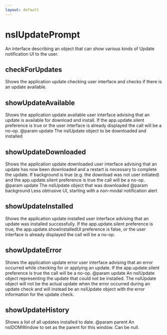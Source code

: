 ```yaml
---
layout: default
---
```


# nsIUpdatePrompt #

An interface describing an object that can show various kinds of Update
notification UI to the user.


## checkForUpdates ##

Shows the application update checking user interface and checks if there
is an update available.


## showUpdateAvailable ##

Shows the application update available user interface advising that an
update is available for download and install. If the app.update.silent
preference is true or the user interface is already displayed the call will
be a no-op.
@param   update
         The nsIUpdate object to be downloaded and installed


## showUpdateDownloaded ##

Shows the application update downloaded user interface advising that an
update has now been downloaded and a restart is necessary to complete the
update. If background is true (e.g. the download was not user initiated)
and the app.update.silent preference is true the call will be a no-op.
@param   update
         The nsIUpdate object that was downloaded
@param   background
         Less obtrusive UI, starting with a non-modal notification alert


## showUpdateInstalled ##

Shows the application update installed user interface advising that an
update was installed successfully. If the app.update.silent preference is
true, the app.update.showInstalledUI preference is false, or the user
interface is already displayed the call will be a no-op.


## showUpdateError ##

Shows the application update error user interface advising that an error
occurred while checking for or applying an update. If the app.update.silent
preference is true the call will be a no-op.
@param   update
         An nsIUpdate object representing the update that could not be
         installed. The nsIUpdate object will not be the actual update when
         the error occurred during an update check and will instead be an
         nsIUpdate object with the error information for the update check.


## showUpdateHistory ##

Shows a list of all updates installed to date.
@param   parent
         An nsIDOMWindow to set as the parent for this window. Can be null.

